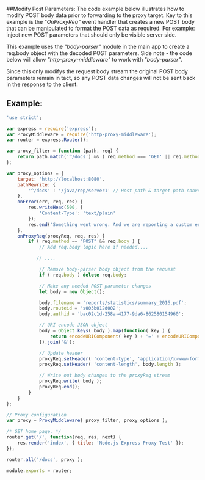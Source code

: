 ##Modify Post Parameters:
The code example below illustrates how to modify POST body data prior to forwarding to the proxy target.
Key to this example is the *"OnProxyReq"* event handler  that creates a new POST body that can be manipulated to format the POST data as required.  For example: inject new POST parameters that should only be visible server side.

This example uses the *"body-parser"* module in the main app to create a req.body object with the decoded POST parameters.   Side note - the code below will allow *"http-proxy-middleware"* to work with *"body-parser"*.

Since this only modifys the request body stream the original POST body parameters remain in tact, so any POST data changes will not be sent back in the response to the client.

## Example:

```javascript
'use strict';

var express = require('express');
var ProxyMiddleware = require('http-proxy-middleware');
var router = express.Router();

var proxy_filter = function (path, req) {
    return path.match('^/docs') && ( req.method === 'GET' || req.method === 'POST' );
};

var proxy_options = {
    target: 'http://localhost:8080',
    pathRewrite: {
        '^/docs' : '/java/rep/server1' // Host path & target path conversion
    },
    onError(err, req, res) {
        res.writeHead(500, {
            'Content-Type': 'text/plain'
        });
        res.end('Something went wrong. And we are reporting a custom error message.' + err);
    },
    onProxyReq(proxyReq, req, res) {
        if ( req.method == "POST" && req.body ) {
            // Add req.body logic here if needed....

           // ....

            // Remove body-parser body object from the request
            if ( req.body ) delete req.body;

            // Make any needed POST parameter changes
            let body = new Object();

            body.filename = 'reports/statistics/summary_2016.pdf';
            body.routeid = 's003b012d002';
            body.authid = 'bac02c1d-258a-4177-9da6-862580154960';

            // URI encode JSON object
            body = Object.keys( body ).map(function( key ) {
                return encodeURIComponent( key ) + '=' + encodeURIComponent( body[ key ])
            }).join('&');

            // Update header
            proxyReq.setHeader( 'content-type', 'application/x-www-form-urlencoded' );
            proxyReq.setHeader( 'content-length', body.length );

            // Write out body changes to the proxyReq stream
            proxyReq.write( body );
            proxyReq.end();
        }
    }
};

// Proxy configuration
var proxy = ProxyMiddleware( proxy_filter, proxy_options );

/* GET home page. */
router.get('/', function(req, res, next) {
    res.render('index', { title: 'Node.js Express Proxy Test' });
});

router.all('/docs', proxy );

module.exports = router;
```
